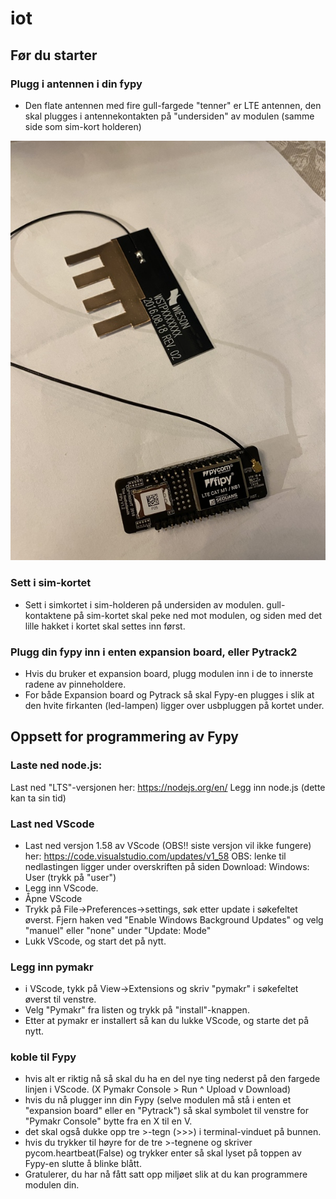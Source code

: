 # iot

## Før du starter

### Plugg i antennen i din fypy
- Den flate antennen med fire gull-fargede "tenner" er LTE antennen, den skal plugges i antennekontakten på "undersiden" av modulen (samme side som sim-kort holderen)

![Fipy antenne](./pics/fipy_antenne.jpg)

### Sett i sim-kortet
- Sett i simkortet i sim-holderen på undersiden av modulen. gull-kontaktene på sim-kortet skal peke ned mot modulen, og siden med det lille hakket i kortet skal settes inn først.

### Plugg din fypy inn i enten expansion board, eller Pytrack2
- Hvis du bruker et expansion board, plugg modulen inn i de to innerste radene av pinneholdere.
- For både Expansion board og Pytrack så skal Fypy-en plugges i slik at den hvite firkanten (led-lampen) ligger over usbpluggen på kortet under.


## Oppsett for programmering av Fypy 

### Laste ned node.js:
Last ned "LTS"-versjonen her: https://nodejs.org/en/
Legg inn node.js (dette kan ta sin tid)

### Last ned VScode
- Last ned versjon 1.58 av VScode (OBS!! siste versjon vil ikke fungere) her: https://code.visualstudio.com/updates/v1_58 
  OBS: lenke til nedlastingen ligger under overskriften på siden Download: Windows: User (trykk på "user")
- Legg inn VScode.
- Åpne VScode 
- Trykk på File->Preferences->settings, søk etter update i søkefeltet øverst. Fjern haken ved "Enable Windows Background Updates" og velg "manuel" eller "none" under "Update: Mode"
- Lukk VScode, og start det på nytt.

### Legg inn pymakr
- i VScode, tykk på View->Extensions og skriv "pymakr" i søkefeltet øverst til venstre.
- Velg "Pymakr" fra listen og trykk på "install"-knappen.
- Etter at pymakr er installert så kan du lukke VScode, og starte det på nytt.

### koble til Fypy
- hvis alt er riktig nå så skal du ha en del nye ting nederst på den fargede linjen i VScode. (X Pymakr Console > Run ^ Upload v Download)
- hvis du nå plugger inn din Fypy (selve modulen må stå i enten et "expansion board" eller en "Pytrack") så skal symbolet til venstre for "Pymakr Console" bytte fra en X til en V.
- det skal også dukke opp tre >-tegn (>>>) i terminal-vinduet på bunnen.
- hvis du trykker til høyre for de tre >-tegnene og skriver pycom.heartbeat(False) og trykker enter så skal lyset på toppen av Fypy-en slutte å blinke blått.
- Gratulerer, du har nå fått satt opp miljøet slik at du kan programmere modulen din.
